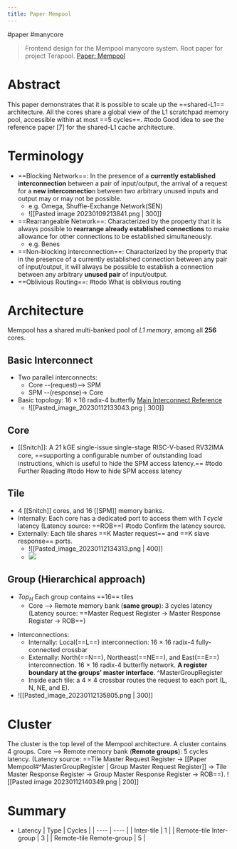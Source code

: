 ```yaml
---
title: Paper Mempool
---
```

#paper #manycore 
>Frontend design for the Mempool manycore system. Root paper for project Terapool.
[Paper: Mempool](https://ieeexplore.ieee.org/document/9474087)

# Abstract
This paper demonstrates that it is possible to scale up the ==shared-L1== architecture. All the cores share a global view of the L1 scratchpad memory pool, accessible within at most ==5 cycles==.
#todo Good idea to see the reference paper [7] for the shared-L1 cache architecture.
# Terminology
- ==Blocking Network==: In the presence of a **currently established interconnection** between a pair of input/output, the arrival of a request for a **new interconnectio**n between two arbitrary unused inputs and output may or may not be possible.
	- e.g. Omega, Shuffle-Exchange Network(SEN)
	- ![[Pasted image 20230109213841.png | 300]]
- ==Rearrangeable Network==: Characterized by the property that it is always possible to **rearrange already established connections** to make allowance for other connections to be established simultaneously.
	- e.g. Benes
- ==Non-blocking interconnection==: Characterized by the property that in the presence of a currently established connection between any pair of input/output, it will always be possible to establish a connection between any arbitrary **unused pair** of input/output.
- ==Oblivious Routing==: #todo What is oblivious routing
# Architecture
Mempool has a shared multi-banked pool of *L1 memory*, among all **256** cores. 
## Basic Interconnect
* Two parallel interconnects: 
	* Core --(request)--> SPM 
	* SPM --(response)-> Core
* Basic topology: 16 ${\times}$ 16 radix-4 butterfly [Main Interconnect Reference](https://github.com/pulp-platform/cluster_interconnect/blob/master/rtl/tcdm_interconnect/README.md)
	* ![[Pasted_image_20230112133043.png | 300]]
## Core
*  [[Snitch]]: A 21 kGE single-issue single-stage RISC-V-based RV32IMA core, ==supporting a conﬁgurable number of outstanding load instructions, which is useful to hide the SPM access latency.==
#todo Further Reading
#todo How to hide SPM access latency
## Tile
* 4 [[Snitch]] cores, and 16 [[SPM]] memory banks. 
* Internally: Each core has a dedicated port to access them with *1 cycle* latency (Latency source: ==ROB==) #todo Confirm the latency source.
* Externally: Each tile shares ==K Master request== and ==K slave response== ports.
	* ![[Pasted_image_20230112134313.png | 400]]
	* <img src="/images/Pasted_image_20230112134313.png"/>
## Group (Hierarchical approach)
- $Top_H$ Each group contains ==16== tiles 
	- Core --> Remote memory bank (**same group**): 3 cycles latency (Latency source: ==Master Request Register -> Master Response Register -> ROB==) 
* Interconnections:
	* Internally: Local(==L==) interconnection: 16 $\times$ 16 radix-4 fully-connected crossbar
	* Externally: North(==N==), Northeast(==NE==), and East(==E==) interconnection. 16 $\times$ 16 radix-4 butterfly network. **A register boundary at the groups' master interface**. ^MasterGroupRegister
	* Inside each tile: a 4 $\times$ 4 crossbar routes the request to each port (L, N, NE, and E).
* ![[Pasted_image_20230112135805.png | 300]]
# Cluster
The cluster is the top level of the Mempool architecture. A cluster contains 4 groups.
Core --> Remote memory bank (**Remote groups**): 5 cycles latency. (Latency source: ==Tile Master Request Register -> [[Paper Mempool#^MasterGroupRegister | Group Master Request Register]] -> Tile Master Response Register -> Group Master Response Register -> ROB==). 
![[Pasted image 20230112140349.png | 200]]
# Summary
- Latency
| Type | Cycles |
| ---- | ---- |
| Inter-tile | 1 |
| Remote-tile Inter-group | 3 |
| Remote-tile Remote-group | 5 |
